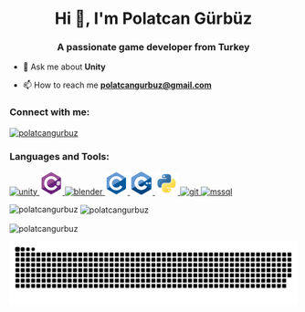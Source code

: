 <h1 align="center">Hi 👋, I'm Polatcan Gürbüz</h1>
<h3 align="center">A passionate game developer from Turkey</h3>

- 💬 Ask me about **Unity**

- 📫 How to reach me **polatcangurbuz@gmail.com**

<h3 align="left">Connect with me:</h3>
<p align="left">
<a href="https://linkedin.com/in/polatcangurbuz" target="blank"><img align="center" src="https://raw.githubusercontent.com/rahuldkjain/github-profile-readme-generator/master/src/images/icons/Social/linked-in-alt.svg" alt="polatcangurbuz" height="30" width="40" /></a>
</p>

<h3 align="left">Languages and Tools:</h3>
<p align="left">  <a href="https://unity.com/" target="_blank" rel="noreferrer"> <img src="https://www.vectorlogo.zone/logos/unity3d/unity3d-icon.svg" alt="unity" width="40" height="40"/> </a><a href="https://www.w3schools.com/cs/" target="_blank" rel="noreferrer"> <img src="https://raw.githubusercontent.com/devicons/devicon/master/icons/csharp/csharp-original.svg" alt="csharp" width="40" height="40"/> </a><a href="https://www.blender.org/" target="_blank" rel="noreferrer"> <img src="https://download.blender.org/branding/community/blender_community_badge_white.svg" alt="blender" width="40" height="40"/> </a> <a href="https://www.cprogramming.com/" target="_blank" rel="noreferrer"> <img src="https://raw.githubusercontent.com/devicons/devicon/master/icons/c/c-original.svg" alt="c" width="40" height="40"/> </a> <a href="https://www.w3schools.com/cpp/" target="_blank" rel="noreferrer"> <img src="https://raw.githubusercontent.com/devicons/devicon/master/icons/cplusplus/cplusplus-original.svg" alt="cplusplus" width="40" height="40"/> </a> <a href="https://www.python.org" target="_blank" rel="noreferrer"> <img src="https://raw.githubusercontent.com/devicons/devicon/master/icons/python/python-original.svg" alt="python" width="40" height="40"/> </a> <a href="https://git-scm.com/" target="_blank" rel="noreferrer"> <img src="https://www.vectorlogo.zone/logos/git-scm/git-scm-icon.svg" alt="git" width="40" height="40"/> </a> <a href="https://www.microsoft.com/en-us/sql-server" target="_blank" rel="noreferrer"> <img src="https://www.svgrepo.com/show/303229/microsoft-sql-server-logo.svg" alt="mssql" width="40" height="40"/> </a>  </p>


<p><img align="left" src="https://github-readme-stats.vercel.app/api/top-langs?username=polatcangurbuz&show_icons=true&locale=en&layout=compact" alt="polatcangurbuz" /></p>

<p>&nbsp;<img align="center" src="https://github-readme-stats.vercel.app/api?username=polatcangurbuz&show_icons=true&locale=en" alt="polatcangurbuz" /></p>

<p><img align="center" src="https://github-readme-streak-stats.herokuapp.com/?user=polatcangurbuz&" alt="polatcangurbuz" /></p>


<picture>
  <source media="(prefers-color-scheme: dark)" srcset="https://raw.githubusercontent.com/polatcangurbuz/polatcangurbuz/output/github-contribution-grid-snake-dark.svg">
  <source media="(prefers-color-scheme: light)" srcset="https://raw.githubusercontent.com/polatcangurbuz/polatcangurbuz/output/github-contribution-grid-snake.svg">
  <img alt="github contribution grid snake animation" src="https://raw.githubusercontent.com/polatcangurbuz/polatcangurbuz/output/github-contribution-grid-snake.svg">
</picture>

